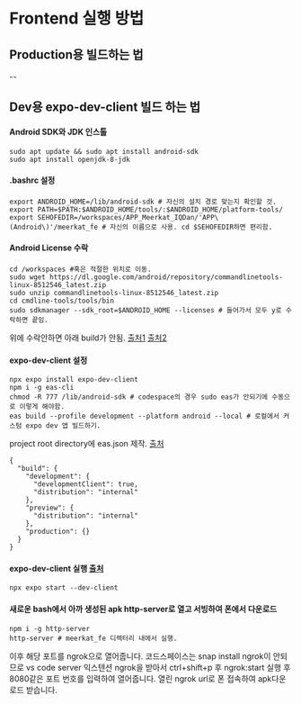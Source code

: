 # Frontend 실행 방법
## Production용 빌드하는 법
--
## Dev용 expo-dev-client 빌드 하는 법

#### Android SDK와 JDK 인스톨
```
sudo apt update && sudo apt install android-sdk
sudo apt install openjdk-8-jdk
```

#### .bashrc 설정
```
export ANDROID_HOME=/lib/android-sdk # 자신의 설치 경로 맞는지 확인할 것.
export PATH=$PATH:$ANDROID_HOME/tools/:$ANDROID_HOME/platform-tools/
export SEHOFEDIR=/workspaces/APP_Meerkat_IQDan/'APP\(Android\)'/meerkat_fe # 자신의 이름으로 사용. cd $SEHOFEDIR하면 편리함.
```

#### Android License 수락
```
cd /workspaces #혹은 적절한 위치로 이동.
sudo wget https://dl.google.com/android/repository/commandlinetools-linux-8512546_latest.zip
sudo unzip commandlinetools-linux-8512546_latest.zip
cd cmdline-tools/tools/bin
sudo sdkmanager --sdk_root=$ANDROID_HOME --licenses # 들어가서 모두 y로 수락하면 끝임.
```
위에 수락안하면 아래 build가 안됨.
[출처1](https://stackoverflow.com/questions/53994924/sdkmanager-command-not-found-after-installing-android-sdk)
[출처2](https://stackoverflow.com/questions/54273412/failed-to-install-the-following-android-sdk-packages-as-some-licences-have-not)


#### expo-dev-client 설정
```
npx expo install expo-dev-client
npm i -g eas-cli
chmod -R 777 /lib/android-sdk # codespace의 경우 sudo eas가 안되기에 수동으로 이렇게 해야함.
eas build --profile development --platform android --local # 로컬에서 커스텀 expo dev 앱 빌드하기.
```
project root directory에 eas.json 제작. [출처](https://docs.expo.dev/build/eas-json/)
```
{
  "build": {
    "development": {
      "developmentClient": true,
      "distribution": "internal"
    },
    "preview": {
      "distribution": "internal"
    },
    "production": {}
  }
}
```

#### expo-dev-client 실행 [출처](https://docs.expo.dev/development/getting-started/)
```
npx expo start --dev-client
```

#### 새로운 bash에서 아까 생성된 apk http-server로 열고 서빙하여 폰에서 다운로드
```
npm i -g http-server 
http-server # meerkat_fe 디렉터리 내에서 실행.
```
이후 해당 포트를 ngrok으로 열어줍니다. 코드스페이스는 snap install ngrok이 안되므로 vs code server 익스텐션 ngrok을 받아서
ctrl+shift+p 후 ngrok:start 실행 후 8080같은 포트 번호를 입력하여 열어줍니다. 열린 ngrok url로 폰 접속하여 apk다운로드 받습니다.


